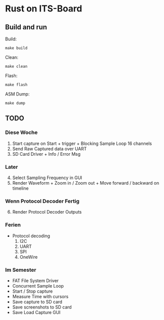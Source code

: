 # Rust on ITS-Board

## Build and run

Build:

`make build`

Clean:

`make clean`

Flash:

`make flash`

ASM Dump:

`make dump`

## TODO

### Diese Woche
1. Start capture on Start + trigger + Blocking Sample Loop 16 channels
2. Send Raw Captured data over UART
3. SD Card Driver + Info / Error Msg

### Later
4. Select Sampling Frequency in GUI
5. Render Waveform + Zoom in / Zoom out + Move forward / backward on timeline

### Wenn Protocol Decoder Fertig
6. Render Protocol Decoder Outputs

### Ferien
- Protocol decoding
	1. I2C
	2. UART
	3. SPI
	4. OneWire

### Im Semester
- FAT File System Driver
- Concurrent Sample Loop
- Start / Stop capture
- Measure Time with cursors
- Save capture to SD card
- Save screenshots to SD card
- Save Load Capture GUI
